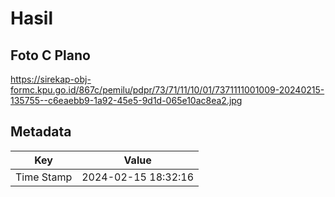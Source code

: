 # Hasil

## Foto C Plano

https://sirekap-obj-formc.kpu.go.id/867c/pemilu/pdpr/73/71/11/10/01/7371111001009-20240215-135755--c6eaebb9-1a92-45e5-9d1d-065e10ac8ea2.jpg


## Metadata

| Key        | Value               |
| ---------- | ------------------- |
| Time Stamp | 2024-02-15 18:32:16 |




